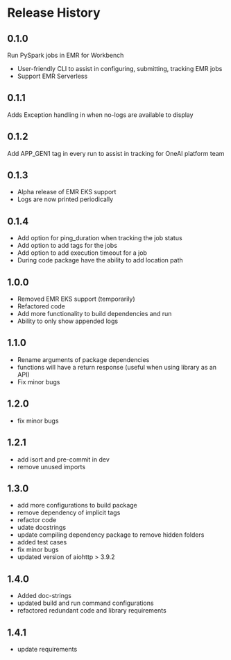 # Release History

## 0.1.0
Run PySpark jobs in EMR for Workbench
* User-friendly CLI to assist in configuring, submitting, tracking EMR jobs
* Support EMR Serverless


## 0.1.1
Adds Exception handling in when no-logs are available to display

## 0.1.2
Add APP_GEN1 tag in every run to assist in tracking for OneAI platform team


## 0.1.3
* Alpha release of EMR EKS support
* Logs are now printed periodically


## 0.1.4
* Add option for ping_duration when tracking the job status
* Add option to add tags for the jobs
* Add option to add execution timeout for a job
* During code package have the ability to add location path


## 1.0.0
* Removed EMR EKS support (temporarily)
* Refactored code
* Add more functionality to build dependencies and run
* Ability to only show appended logs

## 1.1.0
* Rename arguments of package dependencies
* functions will have a return response (useful when using library as an API)
* Fix minor bugs

## 1.2.0
* fix minor bugs

## 1.2.1
* add isort and pre-commit in dev
* remove unused imports

## 1.3.0
* add more configurations to build package
* remove dependency of implicit tags
* refactor code
* udate docstrings
* update compiling dependency package to remove hidden folders
* added test cases
* fix minor bugs
* updated version of aiohttp > 3.9.2

## 1.4.0
* Added doc-strings
* updated build and run command configurations
* refactored redundant code and library requirements

## 1.4.1
* update requirements
